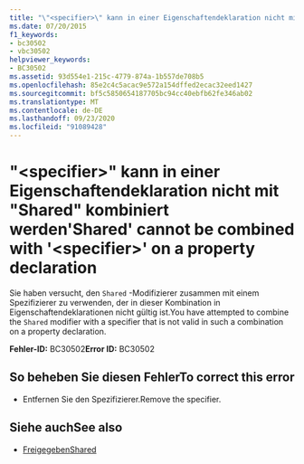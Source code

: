 ```yaml
---
title: "\"<specifier>\" kann in einer Eigenschaftendeklaration nicht mit \"Shared\" kombiniert werden"
ms.date: 07/20/2015
f1_keywords:
- bc30502
- vbc30502
helpviewer_keywords:
- BC30502
ms.assetid: 93d554e1-215c-4779-874a-1b557de708b5
ms.openlocfilehash: 85e2c4c5acac9e572a154dffed2ecac32eed1427
ms.sourcegitcommit: bf5c5850654187705bc94cc40ebfb62fe346ab02
ms.translationtype: MT
ms.contentlocale: de-DE
ms.lasthandoff: 09/23/2020
ms.locfileid: "91089428"
---
```

# <a name="shared-cannot-be-combined-with-specifier-on-a-property-declaration"></a><span data-ttu-id="97bc2-102">"\<specifier>" kann in einer Eigenschaftendeklaration nicht mit "Shared" kombiniert werden</span><span class="sxs-lookup"><span data-stu-id="97bc2-102">'Shared' cannot be combined with '\<specifier>' on a property declaration</span></span>

<span data-ttu-id="97bc2-103">Sie haben versucht, den `Shared` -Modifizierer zusammen mit einem Spezifizierer zu verwenden, der in dieser Kombination in Eigenschaftendeklarationen nicht gültig ist.</span><span class="sxs-lookup"><span data-stu-id="97bc2-103">You have attempted to combine the `Shared` modifier with a specifier that is not valid in such a combination on a property declaration.</span></span>  
  
 <span data-ttu-id="97bc2-104">**Fehler-ID:** BC30502</span><span class="sxs-lookup"><span data-stu-id="97bc2-104">**Error ID:** BC30502</span></span>  
  
## <a name="to-correct-this-error"></a><span data-ttu-id="97bc2-105">So beheben Sie diesen Fehler</span><span class="sxs-lookup"><span data-stu-id="97bc2-105">To correct this error</span></span>  
  
- <span data-ttu-id="97bc2-106">Entfernen Sie den Spezifizierer.</span><span class="sxs-lookup"><span data-stu-id="97bc2-106">Remove the specifier.</span></span>  
  
## <a name="see-also"></a><span data-ttu-id="97bc2-107">Siehe auch</span><span class="sxs-lookup"><span data-stu-id="97bc2-107">See also</span></span>

- [<span data-ttu-id="97bc2-108">Freigegeben</span><span class="sxs-lookup"><span data-stu-id="97bc2-108">Shared</span></span>](../language-reference/modifiers/shared.md)
